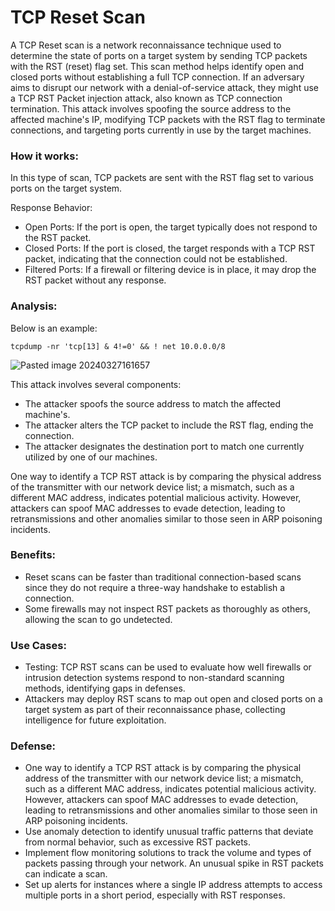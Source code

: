 # TCP Reset Scan

A TCP Reset scan is a network reconnaissance technique used to determine the state of ports on a target system by sending TCP packets with the RST (reset) flag set. This scan method helps identify open and closed ports without establishing a full TCP connection. If an adversary aims to disrupt our network with a denial-of-service attack, they might use a TCP RST Packet injection attack, also known as TCP connection termination. This attack involves spoofing the source address to the affected machine's IP, modifying TCP packets with the RST flag to terminate connections, and targeting ports currently in use by the target machines.

### How it works:

In this type of scan, TCP packets are sent with the RST flag set to various ports on the target system.

Response Behavior:

+ Open Ports: If the port is open, the target typically does not respond to the RST packet.
+ Closed Ports: If the port is closed, the target responds with a TCP RST packet, indicating that the connection could not be established.
+ Filtered Ports: If a firewall or filtering device is in place, it may drop the RST packet without any response.

### Analysis:

Below is an example:

```
tcpdump -nr 'tcp[13] & 4!=0' && ! net 10.0.0.0/8
```
![Pasted image 20240327161657](https://github.com/lm3nitro/Projects/assets/55665256/404ceed5-b5a4-4de2-8c07-833817cddf31)

This attack involves several components:

+ The attacker spoofs the source address to match the affected machine's.
+ The attacker alters the TCP packet to include the RST flag, ending the connection.
+ The attacker designates the destination port to match one currently utilized by one of our machines.

One way to identify a TCP RST attack is by comparing the physical address of the transmitter with our network device list; a mismatch, such as a different MAC address, indicates potential malicious activity. However, attackers can spoof MAC addresses to evade detection, leading to retransmissions and other anomalies similar to those seen in ARP poisoning incidents.

### Benefits:

+ Reset scans can be faster than traditional connection-based scans since they do not require a three-way handshake to establish a connection.
+ Some firewalls may not inspect RST packets as thoroughly as others, allowing the scan to go undetected.
  
### Use Cases:

+ Testing: TCP RST scans can be used to evaluate how well firewalls or intrusion detection systems respond to non-standard scanning methods, identifying gaps in defenses.
+ Attackers may deploy RST scans to map out open and closed ports on a target system as part of their reconnaissance phase, collecting intelligence for future exploitation.
  
### Defense:

+ One way to identify a TCP RST attack is by comparing the physical address of the transmitter with our network device list; a mismatch, such as a different MAC address, indicates potential malicious activity. However, attackers can spoof MAC addresses to evade detection, leading to retransmissions and other anomalies similar to those seen in ARP poisoning incidents.
+ Use anomaly detection to identify unusual traffic patterns that deviate from normal behavior, such as excessive RST packets.
+ Implement flow monitoring solutions to track the volume and types of packets passing through your network. An unusual spike in RST packets can indicate a scan.
+ Set up alerts for instances where a single IP address attempts to access multiple ports in a short period, especially with RST responses.
